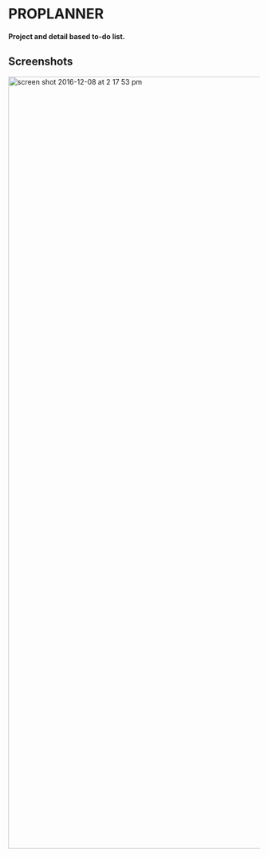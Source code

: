 # PROPLANNER

#### Project and detail based to-do list.

## Screenshots
<img width="1548" alt="screen shot 2016-12-08 at 2 17 53 pm" src="https://cloud.githubusercontent.com/assets/17089983/21028183/390d6aa8-bd51-11e6-8dfd-109397852dab.png">
